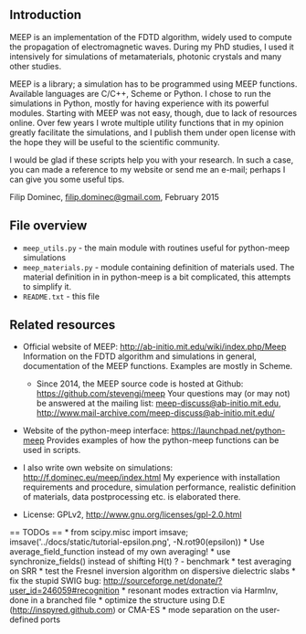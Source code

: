 ## Introduction
MEEP is an implementation of the FDTD algorithm, widely used to compute the propagation of electromagnetic
waves. During my PhD studies, I used it intensively for simulations of metamaterials, photonic crystals and
many other studies.

MEEP is a library; a simulation has to be programmed using MEEP functions. Available languages are C/C++, 
Scheme or Python. I chose to run the simulations in Python, mostly for having experience with its powerful
modules. Starting with MEEP was not easy, though, due to lack of resources online. Over few years I wrote
multiple utility functions that in my opinion greatly facilitate the simulations, and I publish them under 
open license with the hope they will be useful to the scientific community.

I would be glad if these scripts help you with your research. In such a case, you can made a reference to my 
website or send me an e-mail; perhaps I can give you some useful tips.

Filip Dominec, filip.dominec@gmail.com,
February 2015


## File overview
 * `meep_utils.py`       - the main module with routines useful for python-meep simulations
 * `meep_materials.py`   - module containing definition of materials used. The material definition in 
                           in python-meep is a bit complicated, this attempts to simplify it.
 * `README.txt`		     - this file


## Related resources
 * Official website of MEEP: http://ab-initio.mit.edu/wiki/index.php/Meep
Information on the FDTD algorithm and simulations in general, documentation of the MEEP functions. Examples 
are mostly in Scheme. 
   * Since 2014, the MEEP source code is hosted at Github: https://github.com/stevengj/meep
Your questions may (or may not) be answered at the mailing list: meep-discuss@ab-initio.mit.edu,
http://www.mail-archive.com/meep-discuss@ab-initio.mit.edu/

 * Website of the python-meep interface: https://launchpad.net/python-meep
Provides examples of how the python-meep functions can be used in scripts.

 * I also write own website on simulations: http://f.dominec.eu/meep/index.html
My experience with installation requirements and procedure, simulation performance, realistic definition of 
materials, data postprocessing etc. is elaborated there.

 * License: GPLv2, http://www.gnu.org/licenses/gpl-2.0.html


== TODOs ==
    * from scipy.misc import imsave; imsave('../docs/static/tutorial-epsilon.png', -N.rot90(epsilon))
    * Use average_field_function instead of my own averaging!
    * use synchronize_fields() instead of shifting H(t) ? - benchmark
    * test averaging on SRR
    * test the Fresnel inversion algorithm on dispersive dielectric slabs
    * fix the stupid SWIG bug: http://sourceforge.net/donate/?user_id=246059#recognition
    * resonant modes extraction via HarmInv, done in a branched file 
    * optimize the structure using D.E (http://inspyred.github.com) or CMA-ES
    * mode separation on the user-defined ports

